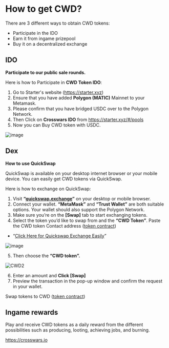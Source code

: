 # How to get CWD?
There are 3 different ways to obtain CWD tokens: 
- Participate in the IDO
- Earn it from ingame prizepool
- Buy it on a decentralized exchange

## IDO
**Participate to our public sale rounds.**

Here is how to Participate in **CWD Token IDO**:

1. Go to Starter's website (https://starter.xyz)
2. Ensure that you have added **Polygon (MATIC)** Mainnet to your Metamask.
3. Please confirm that you have bridged USDC over to the Polygon Network.
4. Then Click on **Crosswars IDO** from https://starter.xyz/#/pools
5. Now you can Buy CWD token with USDC.

![image](https://user-images.githubusercontent.com/66314810/136743291-decc0041-03d3-403c-bcf1-8ed42fcf716b.png)





## Dex
**How to use QuickSwap**

QuickSwap is available on your desktop internet browser or your mobile device. You can easily get CWD tokens via QuickSwap.

Here is how to exchange on QuickSwap:

1. Visit **“[quickswap.exchange](https://quickswap.exchange/#/swap?outputCurrency=0x2946Fea8f5C929c4b22020b4690966a70DC47085&inputCurrency=MATIC)”** on your desktop or mobile browser.
2. Connect your wallet. **“MetaMask”** and **“Trust Wallet”** are both suitable options. Your wallet should also support the Polygon Network.
3. Make sure you’re on the **[Swap]** tab to start exchanging tokens.
4. Select the token you’d like to swap from and the **“CWD Token”**. Paste the CWD token Contact address ([token contract](https://polygonscan.com/token/0x2946Fea8f5C929c4b22020b4690966a70DC47085)) 
- “[Click Here for Quickswap Exchange Easily](https://quickswap.exchange/#/swap?outputCurrency=0x2946Fea8f5C929c4b22020b4690966a70DC47085&inputCurrency=MATIC)”

![image](https://user-images.githubusercontent.com/66314810/136670057-43c7ee7d-94e7-4bda-887b-067cf461597d.png)

5. Then choose the **“CWD token”.**

![CWD2](https://user-images.githubusercontent.com/66314810/136670161-b0f708ef-bcad-4c11-9871-412b0a7026a6.PNG)

6. Enter an amount and **Click [Swap]**
7. Preview the transaction in the pop-up window and confirm the request in your wallet.
 

Swap tokens to CWD ([token contract](https://polygonscan.com/token/0x2946Fea8f5C929c4b22020b4690966a70DC47085))


## Ingame rewards

Play and receive CWD tokens as a daily reward from the different possibilities such as producing, looting, achieving jobs, and burning.

https://crosswars.io
